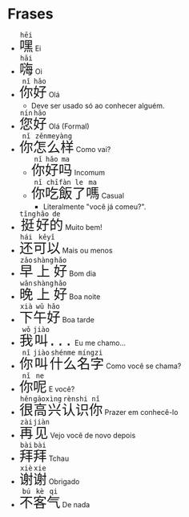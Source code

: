 # Frases

-   <font size="6"><code><ruby>嘿<rt>hēi</rt></ruby></code></font> Ei
-   <font size="6"><code><ruby>嗨<rt>hāi</rt></ruby></code></font> Oi
-   <font size="6"><code><ruby>你<rt>nǐ</rt>好<rt>hǎo</rt></ruby></code></font> Olá
    -   Deve ser usado só ao conhecer alguém.
-   <font size="6"><code><ruby>您<rt>nín</rt>好<rt>hǎo</rt></ruby></code></font> Olá (Formal)
-   <font size="6"><code><ruby>你<rt>nǐ</rt>怎么样<rt>zěnmeyàng</rt></ruby></code></font> Como vai?
    -   <font size="6"><code><ruby>你<rt>nǐ</rt>好<rt>hǎo</rt>吗<rt>ma</rt></ruby></code></font> Incomum
    -   <font size="6"><code><ruby>你<rt>nǐ</rt>吃飯<rt>chīfàn</rt>了<rt>le</rt>嗎<rt>ma</rt></ruby></code></font> Casual
        -   Literalmente "você já comeu?".
-   <font size="6"><code><ruby>挺<rt>tǐng</rt>好<rt>hǎo</rt>的<rt>de</rt></ruby></code></font> Muito bem!
-   <font size="6"><code><ruby>还<rt>hái</rt>可以<rt>kěyǐ</rt></ruby></code></font> Mais ou menos
-   <font size="6"><code><ruby>早<rt>zǎo</rt>上<rt>shàng</rt>好<rt>hǎo</rt></ruby></code></font> Bom dia
-   <font size="6"><code><ruby>晚<rt>wǎn</rt>上<rt>shàng</rt>好<rt>hǎo</rt></ruby></code></font> Boa noite
-   <font size="6"><code><ruby>下<rt>xià</rt>午<rt>wǔ</rt>好<rt>hǎo</rt></ruby></code></font> Boa tarde
-   <font size="6"><code><ruby>我<rt>wǒ</rt>叫<rt>jiào</rt></ruby>...</code></font> Eu me chamo...
-   <font size="6"><code><ruby>你<rt>nǐ</rt>叫<rt>jiào</rt>什么<rt>shénme</rt>名字<rt>míngzi</rt></ruby></code></font> Como você se chama?
-   <font size="6"><code><ruby>你<rt>nǐ</rt>呢<rt>ne</rt></ruby></code></font> E você?
-   <font size="6"><code><ruby>很<rt>hěn</rt>高兴<rt>gāoxìng</rt>认识<rt>rènshi</rt>你<rt>nǐ</rt></ruby></code></font> Prazer em conhecê-lo
-   <font size="6"><code><ruby>再<rt>zài</rt>见<rt>jiàn</rt></ruby></code></font> Vejo você de novo depois
-   <font size="6"><code><ruby>拜<rt>bài</rt>拜<rt>bài</rt></ruby></code></font> Tchau
-   <font size="6"><code><ruby>谢<rt>xiè</rt>谢<rt>xie</rt></ruby></code></font> Obrigado
-   <font size="6"><code><ruby>不<rt>bú</rt>客<rt>kè</rt>气<rt>qi</rt></ruby></code></font> De nada
